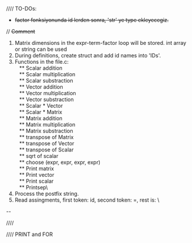 
//// TO-DOs:
- ~~factor fonksiyonunda id lerden sonra, 'str' ye type ekleyecegiz.~~

// ~~Comment~~

1. Matrix dimensions in the expr-term-factor loop will be stored. int array or string can be used
2. During definitions, create struct and add id names into 'IDs'.
3. Functions in the file.c:\
&nbsp;&nbsp;&nbsp;** Scalar addition\
&nbsp;&nbsp;&nbsp;** Scalar multiplication\
&nbsp;&nbsp;&nbsp;** Scalar substraction\
&nbsp;&nbsp;&nbsp;** Vector addition\
&nbsp;&nbsp;&nbsp;** Vector multiplication\
&nbsp;&nbsp;&nbsp;** Vector substraction\
&nbsp;&nbsp;&nbsp;** Scalar * Vector\
&nbsp;&nbsp;&nbsp;** Scalar * Matrix\
&nbsp;&nbsp;&nbsp;** Matrix addition\
&nbsp;&nbsp;&nbsp;** Matrix multiplication\
&nbsp;&nbsp;&nbsp;** Matrix substraction\
&nbsp;&nbsp;&nbsp;** transpose of Matrix\
&nbsp;&nbsp;&nbsp;** transpose of Vector\
&nbsp;&nbsp;&nbsp;** transpose of Scalar\
&nbsp;&nbsp;&nbsp;** sqrt of scalar\
&nbsp;&nbsp;&nbsp;** choose (expr, expr, expr, expr)\
&nbsp;&nbsp;&nbsp;** Print matrix\
&nbsp;&nbsp;&nbsp;** Print vector\
&nbsp;&nbsp;&nbsp;** Print scalar\
&nbsp;&nbsp;&nbsp;** Printsep\
4. Process the postfix string.
5. Read assingments, first token: id, second token: =, rest is: <expr>\
  

-- 

//// 





//// PRINT and FOR
